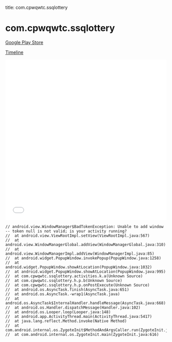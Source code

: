 title: com.cpwqwtc.ssqlottery

# com.cpwqwtc.ssqlottery

[Google Play Store](https://play.google.com/store/apps/details?id=com.cpwqwtc.ssqlottery)

[Timeline](./vis-timeline.html)

<iframe src="./vis-timeline.html" width="100%" height="500px" style="border:none;"></iframe>

```
// android.view.WindowManager$BadTokenException: Unable to add window -- token null is not valid; is your activity running?
// 	at android.view.ViewRootImpl.setView(ViewRootImpl.java:567)
// 	at android.view.WindowManagerGlobal.addView(WindowManagerGlobal.java:310)
// 	at android.view.WindowManagerImpl.addView(WindowManagerImpl.java:85)
// 	at android.widget.PopupWindow.invokePopup(PopupWindow.java:1258)
// 	at android.widget.PopupWindow.showAtLocation(PopupWindow.java:1032)
// 	at android.widget.PopupWindow.showAtLocation(PopupWindow.java:995)
// 	at com.cpwqwtc.ssqlottery.activities.k.a(Unknown Source)
// 	at com.cpwqwtc.ssqlottery.h.p.b(Unknown Source)
// 	at com.cpwqwtc.ssqlottery.h.p.onPostExecute(Unknown Source)
// 	at android.os.AsyncTask.finish(AsyncTask.java:651)
// 	at android.os.AsyncTask.-wrap1(AsyncTask.java)
// 	at android.os.AsyncTask$InternalHandler.handleMessage(AsyncTask.java:668)
// 	at android.os.Handler.dispatchMessage(Handler.java:102)
// 	at android.os.Looper.loop(Looper.java:148)
// 	at android.app.ActivityThread.main(ActivityThread.java:5417)
// 	at java.lang.reflect.Method.invoke(Native Method)
// 	at com.android.internal.os.ZygoteInit$MethodAndArgsCaller.run(ZygoteInit.java:726)
// 	at com.android.internal.os.ZygoteInit.main(ZygoteInit.java:616)

```



